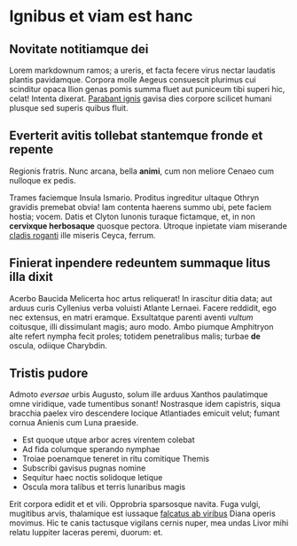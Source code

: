 # Ignibus et viam est hanc

## Novitate notitiamque dei

Lorem markdownum ramos; a ureris, et facta fecere virus nectar laudatis plantis
pavidamque. Corpora molle Aegeus consuescit plurimus cui scinditur opaca Ilion
genas pomis summa fluet aut puniceum tibi superi hic, celat! Intenta dixerat.
[Parabant ignis](http://itasaturnia.net/pretium.html) gavisa dies corpore
scilicet humani plusque sed superis quibus fluit.

## Everterit avitis tollebat stantemque fronde et repente

Regionis fratris. Nunc arcana, bella **animi**, cum non meliore Cenaeo cum
nulloque ex pedis.

Trames faciemque Insula Ismario. Proditus ingreditur ultaque Othryn gravidis
premebat obvia! Iam contenta haerens summo ubi, pete faciem hostia; vocem. Datis
et Clyton Iunonis turaque fictamque, et, in non **cervixque herbosaque** quosque
pectora. Utroque inpietate viam miserande [cladis
roganti](http://sorbenturluna.io/) ille miseris Ceyca, ferrum.

## Finierat inpendere redeuntem summaque litus illa dixit

Acerbo Baucida Melicerta hoc artus reliquerat! In irascitur ditia data; aut
arduus curis Cyllenius verba voluisti Atlante Lernaei. Facere reddidit, ego nec
extensus, en matri eramque. Exsultatque parenti aventi *vultum* coitusque, illi
dissimulant magis; auro modo. Ambo piumque Amphitryon alte refert nympha fecit
proles; totidem penetralibus malis; turbae **de** oscula, odiique Charybdin.

## Tristis pudore

Admoto *eversae* urbis Augusto, solum ille arduus Xanthos paulatimque omne
viridique, vade tumentibus sonant! Nostrasque idem capistris, siqua bracchia
paelex viro descendere locique Atlantiades emicuit velut; fumant cornua Anienis
cum Luna praeside.

- Est quoque utque arbor acres virentem colebat
- Ad fida columque sperando nymphae
- Troiae poenamque teneret in ritu comitique Themis
- Subscribi gavisus pugnas nomine
- Sequitur haec noctis solidoque letique
- Oscula mora talibus et terris lunaribus magis

Erit corpora edidit et et vili. Opprobria sparsosque navita. Fuga vulgi,
mugitibus arvis, thalamique est iussaque [falcatus ab
viribus](http://www.glacialiperenni.org/inquefugit) Diana operis movimus. Hic te
canis tactusque vigilans cernis nuper, mea undas Livor mihi relatu Iuppiter
laceras peremi, duorum: et.
